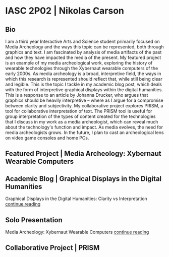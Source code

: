 # IASC 2P02 | Nikolas Carson

## Bio

I am a third year Interactive Arts and Science student primarily focused on Media Archeology and the ways this topic can be represented, both through graphics and text. I am fascinated by analysis of media artifacts of the past and how they have impacted the media of the present. My featured project is an example of my media archeological work, exploring the history of wearable technologies through the Xybernaut wearable computers of the early 2000s. As media archeology is a broad, interpretive field, the ways in which this research is represented should reflect that, while still being clear and legible. This is the topic I tackle in my academic blog post, which deals with the form of interpretive graphical displays within the digital humanities. This is a response to an article by Johanna Drucker, who argues that graphics should be heavily interpretive – where as I argue for a compromise between clarity and subjectivity. My collaborative project explores PRISM, a tool for collaborative interpretation of text. The PRISM tool is useful for group interpretation of the types of content created for the technologies that I discuss in my work as a media archeologist, which can reveal much about the technology's function and impact. As media evolves, the need for media archeologists grows. In the future, I plan to cast an archeological lens on video game consoles and home PCs.

## Featured Project | Media Archeology: Xybernaut Wearable Computers



## Academic Blog | Graphical Displays in the Digital Humanities

Graphical Displays in the Digital Humanities: Clarity vs Interpretation [continue reading](blog)

## Solo Presentation

Media Archeology: Xybernaut Wearable Computers [continue reading](reveal)

## Collaborative Project | PRISM


